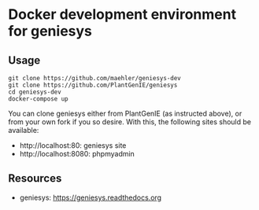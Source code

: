 # Docker development environment for geniesys

## Usage

```
git clone https://github.com/maehler/geniesys-dev
git clone https://github.com/PlantGenIE/geniesys
cd geniesys-dev
docker-compose up
```

You can clone geniesys either from PlantGenIE (as instructed above), or from your own fork if you so desire.
With this, the following sites should be available:

- http://localhost:80: geniesys site
- http://localhost:8080: phpmyadmin

## Resources

- geniesys: https://geniesys.readthedocs.org
